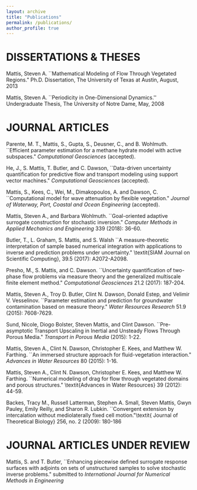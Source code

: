 ```yaml
---
layout: archive
title: "Publications"
permalink: /publications/
author_profile: true
---
```



DISSERTATIONS & THESES
======
Mattis, Steven A. ``Mathematical Modeling of Flow Through Vegetated Regions." Ph.D. Dissertation, The University of Texas at Austin, August, 2013

Mattis, Steven A. ``Periodicity in One-Dimensional Dynamics.'' Undergraduate Thesis, The University of Notre Dame, May, 2008

JOURNAL ARTICLES
======
Parente, M. T., Mattis, S., Gupta, S., Deusner, C., and B. Wohlmuth. ``Efficient parameter estimation for a methane hydrate model with active subspaces." *Computational Geosciences* (accepted).

He, J., S. Mattis, T. Butler, and C. Dawson, ``Data-driven uncertainty quantification for predictive flow and transport modeling using support vector machines." *Computational Geosciences* (accepted).

Mattis, S., Kees, C., Wei, M., Dimakopoulos, A. and Dawson, C. ``Computational model for wave attenuation by flexible vegetation." *Journal of Waterway, Port, Coastal and Ocean Engineering* (accepted).

Mattis, Steven A., and Barbara Wohlmuth. ``Goal-oriented adaptive surrogate construction for stochastic inversion." *Computer Methods in Applied Mechanics and Engineering* 339 (2018): 36-60.

Butler, T., L. Graham, S. Mattis, and S. Walsh ``A measure-theoretic interpretation of sample based numerical integration with applications to inverse and prediction problems under uncertainty." \textit{SIAM Journal on Scientific Computing}, 39.5 (2017): A2072-A2098.

Presho, M., S. Mattis, and C. Dawson. ``Uncertainty quantification of two-phase flow problems via measure theory and the generalized multiscale finite element method." *Computational Geosciences* 21.2 (2017): 187-204.

Mattis, Steven A., Troy D. Butler, Clint N. Dawson, Donald Estep, and Velimir V. Vesselinov.  ``Parameter estimation and prediction for groundwater contamination based on measure theory." *Water Resources Research* 51.9 (2015): 7608-7629.

Sund, Nicole, Diogo Bolster, Steven Mattis, and Clint Dawson. ``Pre-asymptotic Transport Upscaling in Inertial and Unsteady Flows Through Porous Media." *Transport in Porous Media* (2015): 1-22.

Mattis, Steven A., Clint N. Dawson, Christopher E. Kees, and Matthew W. Farthing. ``An immersed structure approach for fluid-vegetation interaction." *Advances in Water Resources* 80 (2015): 1-16.

Mattis, Steven A., Clint N. Dawson, Christopher E. Kees, and Matthew W. Farthing. ``Numerical modeling of drag for flow through vegetated domains and porous structures." \textit{Advances in Water Resources} 39 (2012): 44-59.

Backes, Tracy M., Russell Latterman, Stephen A. Small, Steven Mattis, Gwyn Pauley, Emily Reilly, and Sharon R. Lubkin. ``Convergent extension by intercalation without mediolaterally fixed cell motion."\textit{ Journal of Theoretical Biology} 256, no. 2 (2009): 180-186

JOURNAL ARTICLES UNDER REVIEW
======
Mattis, S. and T. Butler, ``Enhancing piecewise defined surrogate response surfaces with adjoints on sets of unstructured samples to solve stochastic inverse problems." submitted to *International Journal for Numerical Methods in Engineering*